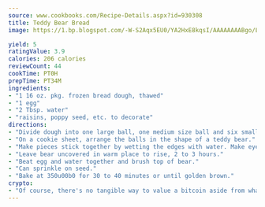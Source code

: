 ```yaml
---
source: www.cookbooks.com/Recipe-Details.aspx?id=930308
title: Teddy Bear Bread
image: https://1.bp.blogspot.com/-W-S2Aqx5EU0/YA2HxE8kqsI/AAAAAAAABgo/LNxJ2X_rvYgPNsplYMgQNjuwxaZ0e3pQQCLcBGAsYHQ/s320/17.png

yield: 5
ratingValue: 3.9
calories: 206 calories
reviewCount: 44
cookTime: PT0H
prepTime: PT34M
ingredients:
- "1 16 oz. pkg. frozen bread dough, thawed"
- "1 egg"
- "2 Tbsp. water"
- "raisins, poppy seed, etc. to decorate"
directions:
- "Divide dough into one large ball, one medium size ball and six small balls and one smaller ball."
- "On a cookie sheet, arrange the balls in the shape of a teddy bear."
- "Make pieces stick together by wetting the edges with water. Make eyes, mouth, etc. with raisins."
- "Leave bear uncovered in warm place to rise, 2 to 3 hours."
- "Beat egg and water together and brush top of bear."
- "Can sprinkle on seed."
- "Bake at 350u00b0 for 30 to 40 minutes or until golden brown."
crypto:
- "Of course, there's no tangible way to value a bitcoin aside from what someone else believes it is worth."
---
```

